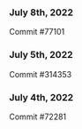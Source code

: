 ### July 8th, 2022

Commit #77101

### July 5th, 2022

Commit #314353


### July 4th, 2022

Commit #72281
